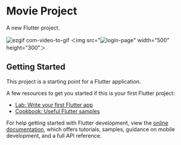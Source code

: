 # Movie Project

A new Flutter project.


![ezgif com-video-to-gif](https://github.com/eyuphan-oguz/softwareproject/assets/75530935/dfb1a505-9445-4abb-ba60-2fad55d76e5d)
＜img src="![login-page](https://github.com/eyuphan-oguz/softwareproject/assets/75530935/e8deb769-79c0-46c3-9396-e06aed03d5d7)" width="500" height="300"＞



## Getting Started

This project is a starting point for a Flutter application.

A few resources to get you started if this is your first Flutter project:

- [Lab: Write your first Flutter app](https://docs.flutter.dev/get-started/codelab)
- [Cookbook: Useful Flutter samples](https://docs.flutter.dev/cookbook)

For help getting started with Flutter development, view the
[online documentation](https://docs.flutter.dev/), which offers tutorials,
samples, guidance on mobile development, and a full API reference.

